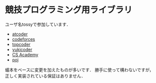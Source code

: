 # 競技プログラミング用ライブラリ

ユーザ名tossyで参加しています．

* [atcoder](https://atcoder.jp/user/tossy)
* [codeforces](http://codeforces.com/profile/tossy)
* [topcoder](https://www.topcoder.com/members/tossy/)
* [yukicoder](https://yukicoder.me/users/2025)
* [CS Academy](https://csacademy.com/user/tossy)
* [poj](http://poj.org/userstatus?user_id=tossy)

蟻本をベースに変更を加えたものが多いです．
勝手に使って構わないですが，正しく実装されている保証はありません．

